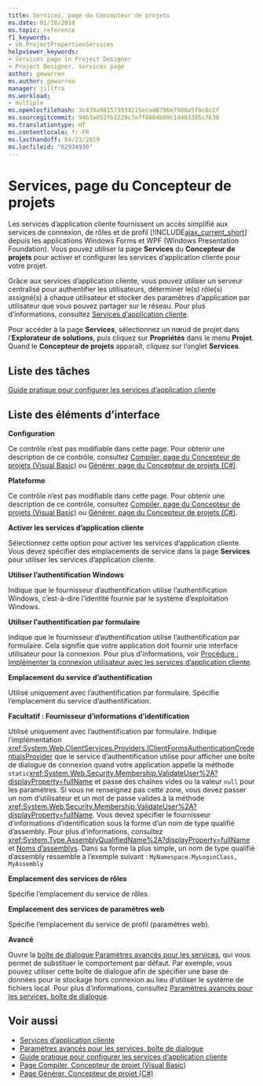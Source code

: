 ```yaml
---
title: Services, page du Concepteur de projets
ms.date: 01/18/2018
ms.topic: reference
f1_keywords:
- vb.ProjectPropertiesServices
helpviewer_keywords:
- Services page in Project Designer
- Project Designer, Services page
author: gewarren
ms.author: gewarren
manager: jillfra
ms.workload:
- multiple
ms.openlocfilehash: 3c439a981573934215ecad8796e7980a5f9c8c2f
ms.sourcegitcommit: 94b3a052fb1229c7e7f8804b09c1d403385c7630
ms.translationtype: HT
ms.contentlocale: fr-FR
ms.lasthandoff: 04/23/2019
ms.locfileid: "62934930"
---
```

# <a name="services-page-project-designer"></a>Services, page du Concepteur de projets

Les services d’application cliente fournissent un accès simplifié aux services de connexion, de rôles et de profil [!INCLUDE[ajax_current_short](../../ide/reference/includes/ajax_current_short_md.md)] depuis les applications Windows Forms et WPF (Windows Presentation Foundation). Vous pouvez utiliser la page **Services** du **Concepteur de projets** pour activer et configurer les services d’application cliente pour votre projet.

Grâce aux services d’application cliente, vous pouvez utiliser un serveur centralisé pour authentifier les utilisateurs, déterminer le(s) rôle(s) assigné(s) à chaque utilisateur et stocker des paramètres d’application par utilisateur que vous pouvez partager sur le réseau. Pour plus d’informations, consultez [Services d’application cliente](/dotnet/framework/common-client-technologies/client-application-services).

Pour accéder à la page **Services**, sélectionnez un nœud de projet dans l’**Explorateur de solutions**, puis cliquez sur **Propriétés** dans le menu **Projet**. Quand le **Concepteur de projets** apparaît, cliquez sur l’onglet **Services**.

## <a name="task-list"></a>Liste des tâches

[Guide pratique pour configurer les services d’application cliente](/dotnet/framework/common-client-technologies/how-to-configure-client-application-services)

## <a name="uielement-list"></a>Liste des éléments d’interface

 **Configuration**

 Ce contrôle n’est pas modifiable dans cette page. Pour obtenir une description de ce contrôle, consultez [Compiler, page du Concepteur de projets (Visual Basic)](../../ide/reference/compile-page-project-designer-visual-basic.md) ou [Générer, page du Concepteur de projets (C#)](../../ide/reference/build-page-project-designer-csharp.md).

 **Plateforme**

 Ce contrôle n’est pas modifiable dans cette page. Pour obtenir une description de ce contrôle, consultez [Compiler, page du Concepteur de projets (Visual Basic)](../../ide/reference/compile-page-project-designer-visual-basic.md) ou [Générer, page du Concepteur de projets (C#)](../../ide/reference/build-page-project-designer-csharp.md).

 **Activer les services d’application cliente**

 Sélectionnez cette option pour activer les services d’application cliente. Vous devez spécifier des emplacements de service dans la page **Services** pour utiliser les services d’application cliente.

 **Utiliser l’authentification Windows**

 Indique que le fournisseur d’authentification utilise l’authentification Windows, c’est-à-dire l’identité fournie par le système d’exploitation Windows.

 **Utiliser l’authentification par formulaire**

 Indique que le fournisseur d’authentification utilise l’authentification par formulaire. Cela signifie que votre application doit fournir une interface utilisateur pour la connexion. Pour plus d'informations, voir [Procédure : Implémenter la connexion utilisateur avec les services d’application cliente](/dotnet/framework/common-client-technologies/how-to-implement-user-login-with-client-application-services).

 **Emplacement du service d’authentification**

 Utilisé uniquement avec l’authentification par formulaire. Spécifie l’emplacement du service d’authentification.

 **Facultatif : Fournisseur d’informations d’identification**

 Utilisé uniquement avec l’authentification par formulaire. Indique l’implémentation <xref:System.Web.ClientServices.Providers.IClientFormsAuthenticationCredentialsProvider> que le service d’authentification utilise pour afficher une boîte de dialogue de connexion quand votre application appelle la méthode `static`<xref:System.Web.Security.Membership.ValidateUser%2A?displayProperty=fullName> et passe des chaînes vides ou la valeur `null` pour les paramètres. Si vous ne renseignez pas cette zone, vous devez passer un nom d’utilisateur et un mot de passe valides à la méthode <xref:System.Web.Security.Membership.ValidateUser%2A?displayProperty=fullName>. Vous devez spécifier le fournisseur d’informations d’identification sous la forme d’un nom de type qualifié d’assembly. Pour plus d’informations, consultez <xref:System.Type.AssemblyQualifiedName%2A?displayProperty=fullName> et [Noms d’assemblys](/dotnet/framework/app-domains/assembly-names). Dans sa forme la plus simple, un nom de type qualifié d’assembly ressemble à l’exemple suivant : `MyNamespace.MyLoginClass, MyAssembly`

 **Emplacement des services de rôles**

 Spécifie l’emplacement du service de rôles.

 **Emplacement des services de paramètres web**

 Spécifie l’emplacement du service de profil (paramètres web).

 **Avancé**

 Ouvre la [boîte de dialogue Paramètres avancés pour les services](../../ide/reference/advanced-settings-for-services-dialog-box.md), qui vous permet de substituer le comportement par défaut. Par exemple, vous pouvez utiliser cette boîte de dialogue afin de spécifier une base de données pour le stockage hors connexion au lieu d’utiliser le système de fichiers local. Pour plus d’informations, consultez [Paramètres avancés pour les services, boîte de dialogue](../../ide/reference/advanced-settings-for-services-dialog-box.md).

## <a name="see-also"></a>Voir aussi

- [Services d’application cliente](/dotnet/framework/common-client-technologies/client-application-services)
- [Paramètres avancés pour les services, boîte de dialogue](../../ide/reference/advanced-settings-for-services-dialog-box.md)
- [Guide pratique pour configurer les services d’application cliente](/dotnet/framework/common-client-technologies/how-to-configure-client-application-services)
- [Page Compiler, Concepteur de projet (Visual Basic)](../../ide/reference/compile-page-project-designer-visual-basic.md)
- [Page Générer, Concepteur de projet (C#)](../../ide/reference/build-page-project-designer-csharp.md)
